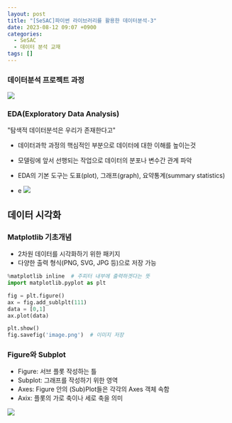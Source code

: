 ```yaml
---
layout: post
title: "[SeSAC]파이썬 라이브러리를 활용한 데이터분석-3"
date: 2023-08-12 09:07 +0900
categories:
  - SeSAC
  - 데이터 분석 교재
tags: []
---
```



### 데이터분석 프로젝트 과정

![](https://i.imgur.com/gVpHBX8.png)


### EDA(Exploratory Data Analysis)
"탐색적 데이터분석은 우리가 존재한다고"

- 데이터과학 과정의 핵심적인 부분으로 데이터에 대한 이해를 높이는것
- 모델링에 앞서 선행되는 작업으로 데이터의 분포나 변수간 관계 파악
- EDA의 기본 도구는 도표(plot), 그래프(graph), 요약통계(summary statistics)

- e
![](https://i.imgur.com/ve2sXIw.png)

## 데이터 시각화

### Matplotlib 기초개념
- 2차원 데이터를 시각화하기 위한 패키지
- 다양한 출력 형식(PNG, SVG, JPG 등)으로 저장 가능


```python
%matplotlib inline  # 주피터 내부에 출력하겟다는 뜻
import matplotlib.pyplot as plt

fig = plt.figure()
ax = fig.add_sublplt(111)
data = [0,1]
ax.plot(data)

plt.show()
fig.savefig('image.png')  # 이미지 저장
```

### Figure와 Subplot
- Figure: 서브 플롯 작성하는 틀
- Subplot: 그래프를 작성하기 위한 영역
- Axes: Figure 안의 (Sub)Plot들은 각각의 Axes 객체 속함
- Axix: 플롯의 가로 축이나 세로 축을 의미


![](https://i.imgur.com/1gBb38w.png)

